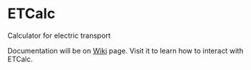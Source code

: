 # ETCalc
Calculator for electric transport

Documentation will be on [Wiki](https://github.com/Dynamium/ETCalc/wiki) page. Visit it to learn how to interact with ETCalc.
